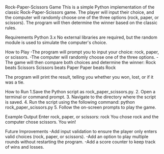 Rock-Paper-Scissors Game
This is a simple Python implementation of the classic Rock-Paper-Scissors game. The player will input their choice, and the computer will randomly choose one of the three options (rock, paper, or scissors). The program will then determine the winner based on the classic rules.

Requirements
Python 3.x
No external libraries are required, but the random module is used to simulate the computer's choice.

How to Play
-The program will prompt you to input your choice: rock, paper, or scissors.
-The computer will randomly choose one of the three options.
-The game will then compare both choices and determine the winner:
Rock beats Scissors
Scissors beats Paper
Paper beats Rock

The program will print the result, telling you whether you won, lost, or if it was a tie.

How to Run
1.Save the Python script as rock_paper_scissors.py.
2. Open a terminal or command prompt.
3. Navigate to the directory where the script is saved.
4. Run the script using the following command:
python rock_paper_scissors.py
5. Follow the on-screen prompts to play the game.

Example Output
Enter rock, paper, or scissors: rock
You chose rock and the computer chose scissors. You win!

Future Improvements
-Add input validation to ensure the player only enters valid choices (rock, paper, or scissors).
-Add an option to play multiple rounds without restarting the program.
-Add a score counter to keep track of wins and losses.
